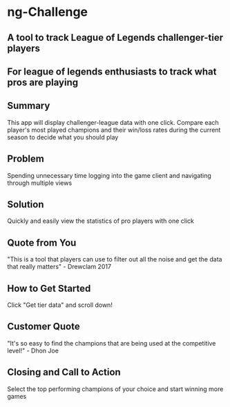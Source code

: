 # ng-Challenge #

## A tool to track League of Legends challenger-tier players ##

## For league of legends enthusiasts to track what pros are playing ##

## Summary ##
  This app will display challenger-league data with one click. Compare each player's most played champions and their win/loss rates during the current season to decide what you should play
## Problem ##
  Spending unnecessary time logging into the game client and navigating through multiple views
## Solution ##
  Quickly and easily view the statistics of pro players with one click
## Quote from You ##
  "This is a tool that players can use to filter out all the noise and get the data that really matters" - Drewclam 2017
## How to Get Started ##
  Click "Get tier data" and scroll down!
## Customer Quote ##
  "It's so easy to find the champions that are being used at the competitive level!" - Dhon Joe
## Closing and Call to Action ##
  Select the top performing champions of your choice and start winning more games
